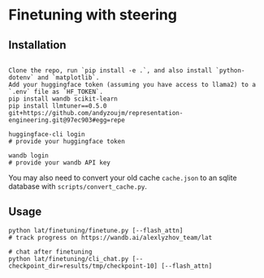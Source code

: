 # Finetuning with steering

## Installation
```

Clone the repo, run `pip install -e .`, and also install `python-dotenv` and `matplotlib`.
Add your huggingface token (assuming you have access to llama2) to a `.env` file as `HF_TOKEN`.
pip install wandb scikit-learn
pip install llmtuner==0.5.0 git+https://github.com/andyzoujm/representation-engineering.git@97ec903#egg=repe

huggingface-cli login
# provide your huggingface token

wandb login
# provide your wandb API key
```

You may also need to convert your old cache `cache.json` to an sqlite database with `scripts/convert_cache.py`.

## Usage
```
python lat/finetuning/finetune.py [--flash_attn]
# track progress on https://wandb.ai/alexlyzhov_team/lat

# chat after finetuning
python lat/finetuning/cli_chat.py [--checkpoint_dir=results/tmp/checkpoint-10] [--flash_attn]
```

